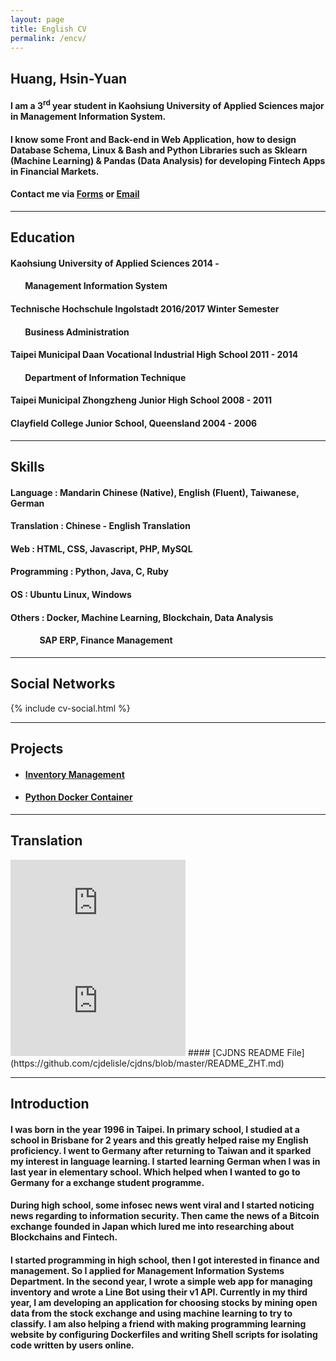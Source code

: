```yaml
---
layout: page
title: English CV
permalink: /encv/
---
```


Huang, Hsin-Yuan
-------

#### I am a 3<sup>rd</sup> year student in Kaohsiung University of Applied Sciences major in Management Information System.
#### I know some Front and Back-end in Web Application, how to design Database Schema, Linux & Bash and Python Libraries such as Sklearn (Machine Learning) & Pandas (Data Analysis) for developing Fintech Apps in Financial Markets.
#### Contact me via [Forms](https://docs.google.com/forms/d/e/1FAIpQLSdWXKrOMT1Tfzv2cetdpUWdOV1iwAzC1txz9Lhc78WAKsAaJQ/viewform) or [Email](mailto:cv@ouvek.com)

__________________________________________________________________________________________________________________________________________________________________________________________

## Education
#### Kaohsiung University of Applied Sciences 2014 -
#### &nbsp;&nbsp;&nbsp;&nbsp;&nbsp;&nbsp; Management Information System
#### Technische Hochschule Ingolstadt 2016/2017 Winter Semester
#### &nbsp;&nbsp;&nbsp;&nbsp;&nbsp;&nbsp; Business Administration
#### Taipei Municipal Daan Vocational Industrial High School 2011 - 2014
#### &nbsp;&nbsp;&nbsp;&nbsp;&nbsp;&nbsp; Department of Information Technique 
#### Taipei Municipal Zhongzheng Junior High School 2008 - 2011
#### Clayfield College Junior School, Queensland 2004 - 2006

__________________________________________________________________________________________________________________________________________________________________________________________


## Skills
#### Language : Mandarin Chinese (Native), English (Fluent), Taiwanese, German
#### Translation : Chinese - English Translation 
#### Web : HTML, CSS, Javascript, PHP, MySQL
#### Programming : Python, Java, C, Ruby
#### OS : Ubuntu Linux, Windows
#### Others : Docker, Machine Learning, Blockchain, Data Analysis
#### &nbsp;&nbsp;&nbsp;&nbsp;&nbsp;&nbsp;&nbsp;&nbsp;&nbsp;&nbsp;&nbsp;&nbsp;&nbsp; SAP ERP, Finance Management

__________________________________________________________________________________________________________________________________________________________________________________________


## Social Networks
{% include cv-social.html %}

__________________________________________________________________________________________________________________________________________________________________________________________


## Projects
* #### [Inventory Management](https://github.com/ouvek-kostiva/DB-Project)
* #### [Python Docker Container](https://github.com/ouvek-kostiva/dockerpyinst)

__________________________________________________________________________________________________________________________________________________________________________________________


## Translation
<iframe width="280" height="157" src="https://www.youtube.com/embed/jAhjPd4uNFY" frameborder="0" allowfullscreen></iframe>
<iframe width="280" height="157" src="https://www.youtube.com/embed/cDZjm4f9CEo" frameborder="0" allowfullscreen></iframe>
#### [CJDNS README File](https://github.com/cjdelisle/cjdns/blob/master/README_ZHT.md)

__________________________________________________________________________________________________________________________________________________________________________________________


## Introduction
#### I was born in the year 1996 in Taipei. In primary school, I studied at a school in Brisbane for 2 years and this greatly helped raise my English proficiency. I went to Germany after returning to Taiwan and it sparked my interest in language learning. I started learning German when I was in last year in elementary school. Which helped when I wanted to go to Germany for a exchange student programme.
#### During high school, some infosec news went viral and I started noticing news regarding to information security. Then came the news of a Bitcoin exchange founded in Japan which lured me into researching about Blockchains and Fintech.
#### I started programming in high school, then I got interested in finance and management. So I applied for Management Information Systems Department. In the second year, I wrote a simple web app for managing inventory and wrote a Line Bot using their v1 API. Currently in my third year, I am developing an application for choosing stocks by mining open data from the stock exchange and using machine learning to try to classify. I am also helping a friend with making programming learning website by configuring Dockerfiles and writing Shell scripts for isolating code written by users online.